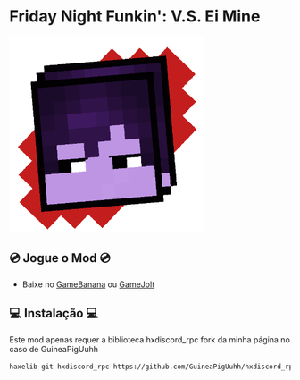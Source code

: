 # Friday Night Funkin': V.S. Ei Mine
<img src="art/iconOG.png" alt="icon" width="350">

## 💿 Jogue o Mod 💿
- Baixe no [GameBanana](https://gamebanana.com/mods/504878) ou [GameJolt](https://gamejolt.com/games/EiMine/887482)

## 💻 Instalação 💻

Este mod apenas requer a biblioteca hxdiscord_rpc fork da minha página no caso de GuineaPigUuhh
```bash
haxelib git hxdiscord_rpc https://github.com/GuineaPigUuhh/hxdiscord_rpc
